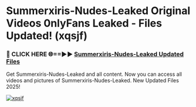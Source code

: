 # Summerxiris-Nudes-Leaked Original Videos 0nlyFans Leaked - Files Updated! (xqsjf)

<h3>🔴 CLICK HERE 🌐==►► <a href="https://tinyurl.com/yrmya6cz" rel="nofollow">Summerxiris-Nudes-Leaked Updated Files</a></h3>

Get Summerxiris-Nudes-Leaked and all content. Now you can access all videos and pictures of Summerxiris-Nudes-Leaked. New Updated Files 2025!

[![xqsjf](https://i.imgur.com/FMdXYCs.gif)](https://tinyurl.com/yrmya6cz)
